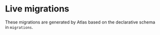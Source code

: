 # Live migrations

These migrations are generated by Atlas based on the declarative schema in
`migrations`.
